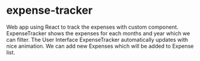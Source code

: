 # expense-tracker
Web app using React to track the expenses with custom component.
ExpenseTracker shows the expenses for each months and year which we can filter.
The User Interface ExpenseTracker automatically updates with nice animation.
We can add new Expenses which will be added to Expense list.
